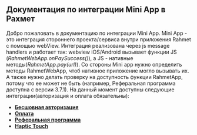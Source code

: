 ## Документация по интеграции Mini App в Рахмет

Добро пожаловать в документацию по интеграции Mini App. Mini App - это интеграция стороннего проекта/сервиса внутри приложения Rahmet с помощью webView. Интеграция реализована через js message handlers и работает так: webview iOS/Android вызывает функции JS (*RahmetWebApp.onPaySuccess()*), а JS - нативные методы(*RahmetApp.pay(url)*). Со стороны Mini app нужно определить методы RahmetWebApp, чтоб нативное приложение могло вызывать их. А также нужно делать проверку на доступность функции RahmetApp, потому что ее может не быть (например, Реферальная программа доступна с версии 3.7.1).
На данный момент доступны следующие интеграции(авторизация и оплата обязательны):

- [**Бесшовная авторизация**](auth.md)
- [**Оплата**](pay.md)
- [**Реферальная программа**](referralprogram.md)
- [**Haptic Touch**](haptic.md)
